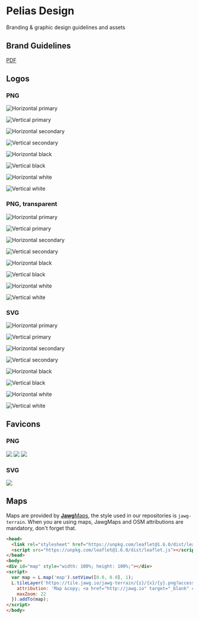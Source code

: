 # Pelias Design

Branding &amp; graphic design guidelines and assets

## Brand Guidelines

[PDF](./Pelias_Brand_Guideliness_RGB.pdf)

## Logos

### PNG

![Horizontal primary](./logo/pelias/Pelias%20Logo%20PNG/Pelias%20-%20Logo_horizontal_primary.png)


![Vertical primary](./logo/pelias/Pelias%20Logo%20PNG/Pelias%20-%20Logo_vertical_primary.png)

![Horizontal secondary](./logo/pelias/Pelias%20Logo%20PNG/Pelias%20-%20Logo_horizontal_secondary.png)


![Vertical secondary](./logo/pelias/Pelias%20Logo%20PNG/Pelias%20-%20Logo_vertical_secondary.png)

![Horizontal black](./logo/pelias/Pelias%20Logo%20PNG/Pelias%20-%20Logo_horizontal_black.png)


![Vertical black](./logo/pelias/Pelias%20Logo%20PNG/Pelias%20-%20Logo_vertical_black.png)

![Horizontal white](./logo/pelias/Pelias%20Logo%20PNG/Pelias%20-%20Logo_horizontal_white.png)


![Vertical white](./logo/pelias/Pelias%20Logo%20PNG/Pelias%20-%20Logo_vertical_white.png)

### PNG, transparent

![Horizontal primary](./logo/pelias/Pelias%20Logo%20PNG%20Transparent/Pelias%20-%20Logo%20-%20Transparent_horizontal_primary.png)


![Vertical primary](./logo/pelias/Pelias%20Logo%20PNG%20Transparent/Pelias%20-%20Logo%20-%20Transparent_vertical_primary.png)

![Horizontal secondary](./logo/pelias/Pelias%20Logo%20PNG%20Transparent/Pelias%20-%20Logo%20-%20Transparent_horizontal_secondary.png)


![Vertical secondary](./logo/pelias/Pelias%20Logo%20PNG%20Transparent/Pelias%20-%20Logo%20-%20Transparent_vertical_secondary.png)

![Horizontal black](./logo/pelias/Pelias%20Logo%20PNG%20Transparent/Pelias%20-%20Logo%20-%20Transparent_horizontal_black.png)


![Vertical black](./logo/pelias/Pelias%20Logo%20PNG%20Transparent/Pelias%20-%20Logo%20-%20Transparent_vertical_black.png)

![Horizontal white](./logo/pelias/Pelias%20Logo%20PNG%20Transparent/Pelias%20-%20Logo%20-%20Transparent_horizontal_white.png)


![Vertical white](./logo/pelias/Pelias%20Logo%20PNG%20Transparent/Pelias%20-%20Logo%20-%20Transparent_vertical_white.png)

### SVG

![Horizontal primary](./logo/pelias/Pelias%20Logo%20SVG/Pelias%20-%20Logo_horizontal_primary.svg)


![Vertical primary](./logo/pelias/Pelias%20Logo%20SVG/Pelias%20-%20Logo_vertical_primary.svg)

![Horizontal secondary](./logo/pelias/Pelias%20Logo%20SVG/Pelias%20-%20Logo_horizontal_secondary.svg)


![Vertical secondary](./logo/pelias/Pelias%20Logo%20SVG/Pelias%20-%20Logo_vertical_secondary.svg)

![Horizontal black](./logo/pelias/Pelias%20Logo%20SVG/Pelias%20-%20Logo_horizontal_black.svg)


![Vertical black](./logo/pelias/Pelias%20Logo%20SVG/Pelias%20-%20Logo_vertical_black.svg)

![Horizontal white](./logo/pelias/Pelias%20Logo%20SVG/Pelias%20-%20Logo_horizontal_white.svg)


![Vertical white](./logo/pelias/Pelias%20Logo%20SVG/Pelias%20-%20Logo_vertical_white.svg)

## Favicons

### PNG

![](./logo/pelias/Favicon/Favicon-PNG/Favicon_16x16.png) ![](./logo/pelias/Favicon/Favicon-PNG/Favicon_32x32.png) ![](./logo/pelias/Favicon/Favicon-PNG/Favicon_64x64.png)

### SVG

![](./logo/pelias/Favicon/Favicon-SVG/Favicon_16x16.svg)

## Maps

Maps are provided by [**Jawg**Maps](https://jawg.io), the style used in our repositories is `jawg-terrain`.
When you are using maps, JawgMaps and OSM attributions are mandatory, don't forget that.

```html
<head>
  <link rel="stylesheet" href="https://unpkg.com/leaflet@1.6.0/dist/leaflet.css"/>
  <script src="https://unpkg.com/leaflet@1.6.0/dist/leaflet.js"></script>
</head>
<body>
<div id="map" style="width: 100%; height: 100%;"></div>
<script>
  var map = L.map('map').setView([0.0, 0.0], 1);
  L.tileLayer('https://tile.jawg.io/jawg-terrain/{z}/{x}/{y}.png?access-token=t6fAKnvaPdPCucraY88YwlKjBfUHqBMvvZBIWlcp1Z9Z5FVtA02uWo6Dc9DGB2JO', {
    attribution: 'Map &copy; <a href="http://jawg.io" target="_blank" class="jawg-attrib"><b>Jawg</b>Maps</a> | Map data &copy; <a href="https://www.openstreetmap.org/copyright" target="_blank" class="osm-attrib">OpenStreetMap contributors</a>',
    maxZoom: 22
  }).addTo(map);
</script>
</body>
```
